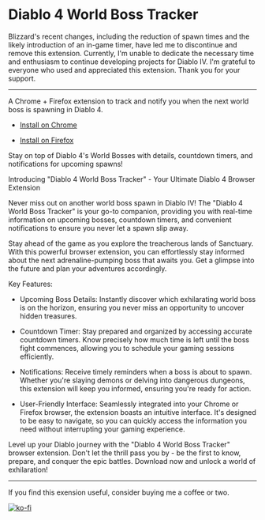 # Diablo 4 World Boss Tracker
Blizzard's recent changes, including the reduction of spawn times and the likely introduction of an in-game timer, have led me to discontinue and remove this extension. Currently, I'm unable to dedicate the necessary time and enthusiasm to continue developing projects for Diablo IV. I'm grateful to everyone who used and appreciated this extension. Thank you for your support.

----------------------

A Chrome + Firefox extension to track and notify you when the next world boss is spawning in Diablo 4.

* [Install on Chrome](https://chrome.google.com/webstore/detail/diablo-4-world-boss-track/ggebanhempgbdceipehnkdbbjgcfdkoc)

* [Install on Firefox](https://addons.mozilla.org/en-US/firefox/addon/diablo-4-world-boss-tracker/)

Stay on top of Diablo 4's World Bosses with details, countdown timers, and notifications for upcoming spawns!

Introducing "Diablo 4 World Boss Tracker" - Your Ultimate Diablo 4 Browser Extension

Never miss out on another world boss spawn in Diablo IV! The "Diablo 4 World Boss Tracker" is your go-to companion, providing you with real-time information on upcoming bosses, countdown timers, and convenient notifications to ensure you never let a spawn slip away.

Stay ahead of the game as you explore the treacherous lands of Sanctuary. With this powerful browser extension, you can effortlessly stay informed about the next adrenaline-pumping boss that awaits you. Get a glimpse into the future and plan your adventures accordingly.

Key Features:

 - Upcoming Boss Details: Instantly discover which exhilarating world boss is on the horizon, ensuring you never miss an opportunity to uncover hidden treasures.

 - Countdown Timer: Stay prepared and organized by accessing accurate countdown timers. Know precisely how much time is left until the boss fight commences, allowing you to schedule your gaming sessions efficiently.

 - Notifications: Receive timely reminders when a boss is about to spawn. Whether you're slaying demons or delving into dangerous dungeons, this extension will keep you informed, ensuring you're ready for action.

 - User-Friendly Interface: Seamlessly integrated into your Chrome or Firefox browser, the extension boasts an intuitive interface. It's designed to be easy to navigate, so you can quickly access the information you need without interrupting your gaming experience.

Level up your Diablo journey with the "Diablo 4 World Boss Tracker" browser extension. Don't let the thrill pass you by - be the first to know, prepare, and conquer the epic battles. Download now and unlock a world of exhilaration!

-----

If you find this exension useful, consider buying me a coffee or two.

[![ko-fi](https://ko-fi.com/img/githubbutton_sm.svg)](https://out.spegal.dev/coffee/github)
